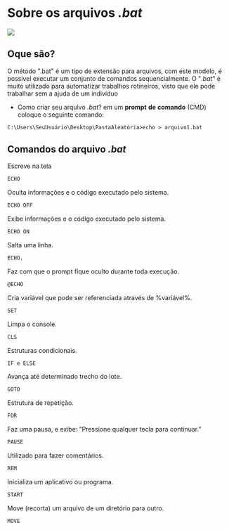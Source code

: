 # Sobre os arquivos _.bat_
![](https://media.tenor.com/qOWI5vUsrSIAAAAM/batman-hmmm.gif)
## Oque são?
 O método ".bat" é um tipo de extensão para arquivos, com este modelo, é possivel executar um conjunto de comandos sequencialmente. O "_.bat_" é muito utilizado para automatizar trabalhos rotineiros, visto que ele pode trabalhar sem a ajuda de um indivíduo
- Como criar seu arquivo _.bat_?
em um __prompt__ __de__ __comando__ (CMD) coloque o seguinte comando:
```markdown
C:\Users\SeuUsuário\Desktop\PastaAleatória>echo > arquivo1.bat   
```
## Comandos do arquivo _.bat_
Escreve na tela
```markdown
ECHO
```
Oculta informações e o código executado pelo sistema.
```markdown
ECHO OFF
```
Exibe informações e o código executado pelo sistema.
```markdown
ECHO ON
```
Salta uma linha.
```markdown
ECHO.
```
Faz com que o prompt fique oculto durante toda execução.
```markdown
@ECHO
```
Cria variável que pode ser referenciada através de %variável%.
```markdown
SET
```
Limpa o console.
```markdown
CLS
```
Estruturas condicionais.
```markdown
IF e ELSE
```
Avança até determinado trecho do lote.
```markdown
GOTO
```
Estrutura de repetição.
```markdown
FOR
```
Faz uma pausa, e exibe: “Pressione qualquer tecla para continuar.”
```markdown
PAUSE
```
Utilizado para fazer comentários.
```markdown
REM
```
Inicializa um aplicativo ou programa.
```markdown
START
```
Move (recorta) um arquivo de um diretório para outro.
```markdown
MOVE
```
